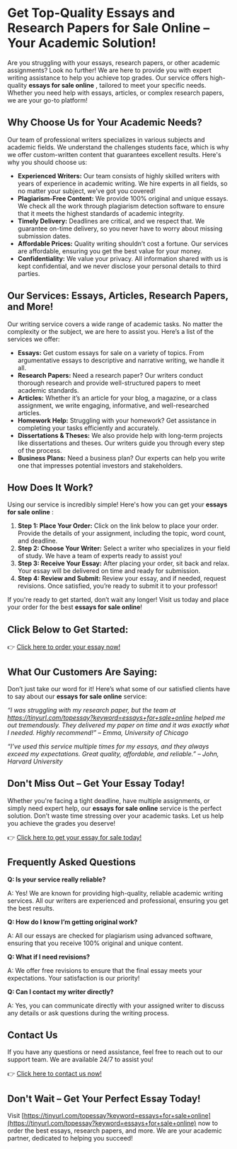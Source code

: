 # Get Top-Quality Essays and Research Papers for Sale Online – Your Academic Solution!

Are you struggling with your essays, research papers, or other academic assignments? Look no further! We are here to provide you with expert writing assistance to help you achieve top grades. Our service offers high-quality **essays for sale online** , tailored to meet your specific needs. Whether you need help with essays, articles, or complex research papers, we are your go-to platform!

## Why Choose Us for Your Academic Needs?

Our team of professional writers specializes in various subjects and academic fields. We understand the challenges students face, which is why we offer custom-written content that guarantees excellent results. Here's why you should choose us:

- **Experienced Writers:** Our team consists of highly skilled writers with years of experience in academic writing. We hire experts in all fields, so no matter your subject, we’ve got you covered!
- **Plagiarism-Free Content:** We provide 100% original and unique essays. We check all the work through plagiarism detection software to ensure that it meets the highest standards of academic integrity.
- **Timely Delivery:** Deadlines are critical, and we respect that. We guarantee on-time delivery, so you never have to worry about missing submission dates.
- **Affordable Prices:** Quality writing shouldn’t cost a fortune. Our services are affordable, ensuring you get the best value for your money.
- **Confidentiality:** We value your privacy. All information shared with us is kept confidential, and we never disclose your personal details to third parties.

## Our Services: Essays, Articles, Research Papers, and More!

Our writing service covers a wide range of academic tasks. No matter the complexity or the subject, we are here to assist you. Here’s a list of the services we offer:

- **Essays:** Get custom essays for sale on a variety of topics. From argumentative essays to descriptive and narrative writing, we handle it all.
- **Research Papers:** Need a research paper? Our writers conduct thorough research and provide well-structured papers to meet academic standards.
- **Articles:** Whether it’s an article for your blog, a magazine, or a class assignment, we write engaging, informative, and well-researched articles.
- **Homework Help:** Struggling with your homework? Get assistance in completing your tasks efficiently and accurately.
- **Dissertations & Theses:** We also provide help with long-term projects like dissertations and theses. Our writers guide you through every step of the process.
- **Business Plans:** Need a business plan? Our experts can help you write one that impresses potential investors and stakeholders.

## How Does It Work?

Using our service is incredibly simple! Here's how you can get your **essays for sale online** :

1. **Step 1: Place Your Order:** Click on the link below to place your order. Provide the details of your assignment, including the topic, word count, and deadline.
2. **Step 2: Choose Your Writer:** Select a writer who specializes in your field of study. We have a team of experts ready to assist you!
3. **Step 3: Receive Your Essay:** After placing your order, sit back and relax. Your essay will be delivered on time and ready for submission.
4. **Step 4: Review and Submit:** Review your essay, and if needed, request revisions. Once satisfied, you’re ready to submit it to your professor!

If you're ready to get started, don’t wait any longer! Visit us today and place your order for the best **essays for sale online**!

## Click Below to Get Started:

👉 [Click here to order your essay now!](https://tinyurl.com/topessay?keyword=essays+for+sale+online)

## What Our Customers Are Saying:

Don’t just take our word for it! Here’s what some of our satisfied clients have to say about our **essays for sale online** service:

_“I was struggling with my research paper, but the team at https://tinyurl.com/topessay?keyword=essays+for+sale+online helped me out tremendously. They delivered my paper on time and it was exactly what I needed. Highly recommend!” – Emma, University of Chicago_

_“I’ve used this service multiple times for my essays, and they always exceed my expectations. Great quality, affordable, and reliable.” – John, Harvard University_

## Don't Miss Out – Get Your Essay Today!

Whether you're facing a tight deadline, have multiple assignments, or simply need expert help, our **essays for sale online** service is the perfect solution. Don’t waste time stressing over your academic tasks. Let us help you achieve the grades you deserve!

👉 [Click here to get your essay for sale today!](https://tinyurl.com/topessay?keyword=essays+for+sale+online)

## Frequently Asked Questions

**Q: Is your service really reliable?**

A: Yes! We are known for providing high-quality, reliable academic writing services. All our writers are experienced and professional, ensuring you get the best results.

**Q: How do I know I’m getting original work?**

A: All our essays are checked for plagiarism using advanced software, ensuring that you receive 100% original and unique content.

**Q: What if I need revisions?**

A: We offer free revisions to ensure that the final essay meets your expectations. Your satisfaction is our priority!

**Q: Can I contact my writer directly?**

A: Yes, you can communicate directly with your assigned writer to discuss any details or ask questions during the writing process.

## Contact Us

If you have any questions or need assistance, feel free to reach out to our support team. We are available 24/7 to assist you!

👉 [Click here to contact us now!](https://tinyurl.com/topessay?keyword=essays+for+sale+online)

## Don't Wait – Get Your Perfect Essay Today!

Visit [https://tinyurl.com/topessay?keyword=essays+for+sale+online](https://tinyurl.com/topessay?keyword=essays+for+sale+online) now to order the best essays, research papers, and more. We are your academic partner, dedicated to helping you succeed!
